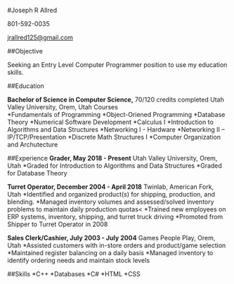 #Joseph R Allred

  801-592-0035
  
  jrallred125@gmail.com
        
##Objective

  Seeking an Entry Level Computer Programmer position to use my education skills.

##Education

  **Bachelor of Science in Computer Science,** 70/120 credits completed
  Utah Valley University, Orem, Utah
  Courses       
    *Fundamentals of Programming
    *Object-Oriened Programming
    *Database Theory
    *Numerical Software Development
    *Calculus I
    *Introduction to Algorithms and Data Structures
    *Networking I - Hardware
    *Networking II – IP/TCP/Presentation
    *Discrete Math Structures I
    *Computer Organization and Archutecture

##Experience
  **Grader, May 2018 - Present**
  Utah Valley University, Orem, Utah
    *Graded for Introduction to Algorithms and Data Structures
    *Graded for Database Theory
 
  **Turret Operator, December 2004 - April 2018**
  Twinlab, American Fork, Utah
    *Identified and organized product(s) for shipping, production, and blending.
    *Managed inventory volumes and assessed/solved inventory problems to maintain daily production quotas<
    *Trained new employees on ERP systems, inventory, shipping, and turret truck driving
    *Promoted from Shipper to Turret Operator in 2008
                        

  **Sales Clerk/Cashier, July 2003 - July 2004**
  Games People Play, Orem, Utah
    *Assisted customers with in-store orders and product/game selection
    *Maintained register balancing on a daily basis
    *Managed inventory to identify ordering needs and maintain stock levels

##Skills
  *C++
  *Databases
  *C#
  *HTML
  *CSS
